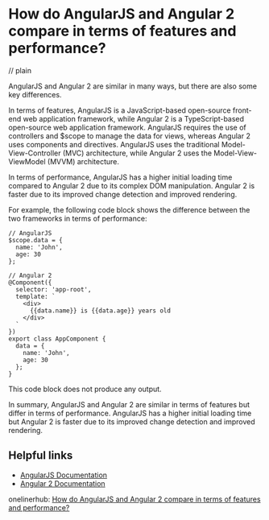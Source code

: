 # How do AngularJS and Angular 2 compare in terms of features and performance?
// plain

AngularJS and Angular 2 are similar in many ways, but there are also some key differences.

In terms of features, AngularJS is a JavaScript-based open-source front-end web application framework, while Angular 2 is a TypeScript-based open-source web application framework. AngularJS requires the use of controllers and $scope to manage the data for views, whereas Angular 2 uses components and directives. AngularJS uses the traditional Model-View-Controller (MVC) architecture, while Angular 2 uses the Model-View-ViewModel (MVVM) architecture.

In terms of performance, AngularJS has a higher initial loading time compared to Angular 2 due to its complex DOM manipulation. Angular 2 is faster due to its improved change detection and improved rendering.

For example, the following code block shows the difference between the two frameworks in terms of performance:

```
// AngularJS
$scope.data = {
  name: 'John',
  age: 30
};

// Angular 2
@Component({
  selector: 'app-root',
  template: `
    <div>
      {{data.name}} is {{data.age}} years old
    </div>
  `
})
export class AppComponent {
  data = {
    name: 'John',
    age: 30
  };
}
```

This code block does not produce any output.

In summary, AngularJS and Angular 2 are similar in terms of features but differ in terms of performance. AngularJS has a higher initial loading time but Angular 2 is faster due to its improved change detection and improved rendering.

## Helpful links

- [AngularJS Documentation](https://angularjs.org/docs)
- [Angular 2 Documentation](https://angular.io/docs)

onelinerhub: [How do AngularJS and Angular 2 compare in terms of features and performance?](https://onelinerhub.com/angularjs/how-do-angularjs-and-angular---compare-in-terms-of-features-and-performance)